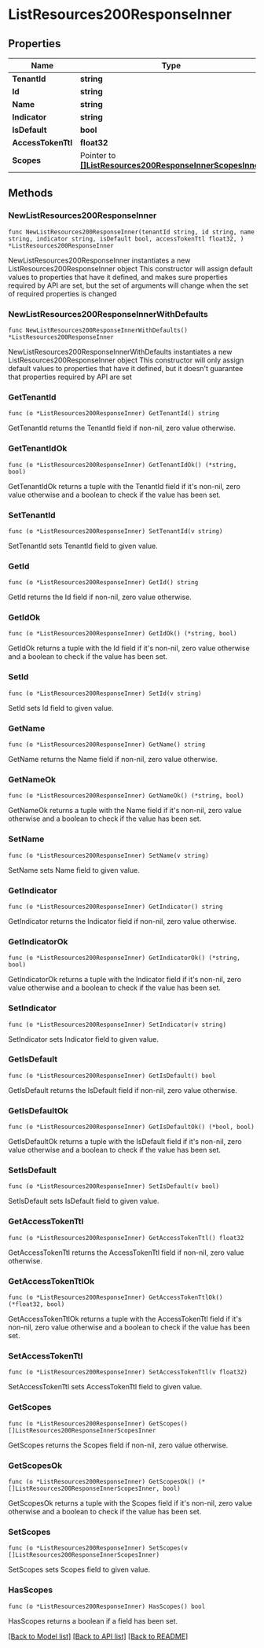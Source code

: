 # ListResources200ResponseInner

## Properties

Name | Type | Description | Notes
------------ | ------------- | ------------- | -------------
**TenantId** | **string** |  | 
**Id** | **string** |  | 
**Name** | **string** |  | 
**Indicator** | **string** |  | 
**IsDefault** | **bool** |  | 
**AccessTokenTtl** | **float32** |  | 
**Scopes** | Pointer to [**[]ListResources200ResponseInnerScopesInner**](ListResources200ResponseInnerScopesInner.md) |  | [optional] 

## Methods

### NewListResources200ResponseInner

`func NewListResources200ResponseInner(tenantId string, id string, name string, indicator string, isDefault bool, accessTokenTtl float32, ) *ListResources200ResponseInner`

NewListResources200ResponseInner instantiates a new ListResources200ResponseInner object
This constructor will assign default values to properties that have it defined,
and makes sure properties required by API are set, but the set of arguments
will change when the set of required properties is changed

### NewListResources200ResponseInnerWithDefaults

`func NewListResources200ResponseInnerWithDefaults() *ListResources200ResponseInner`

NewListResources200ResponseInnerWithDefaults instantiates a new ListResources200ResponseInner object
This constructor will only assign default values to properties that have it defined,
but it doesn't guarantee that properties required by API are set

### GetTenantId

`func (o *ListResources200ResponseInner) GetTenantId() string`

GetTenantId returns the TenantId field if non-nil, zero value otherwise.

### GetTenantIdOk

`func (o *ListResources200ResponseInner) GetTenantIdOk() (*string, bool)`

GetTenantIdOk returns a tuple with the TenantId field if it's non-nil, zero value otherwise
and a boolean to check if the value has been set.

### SetTenantId

`func (o *ListResources200ResponseInner) SetTenantId(v string)`

SetTenantId sets TenantId field to given value.


### GetId

`func (o *ListResources200ResponseInner) GetId() string`

GetId returns the Id field if non-nil, zero value otherwise.

### GetIdOk

`func (o *ListResources200ResponseInner) GetIdOk() (*string, bool)`

GetIdOk returns a tuple with the Id field if it's non-nil, zero value otherwise
and a boolean to check if the value has been set.

### SetId

`func (o *ListResources200ResponseInner) SetId(v string)`

SetId sets Id field to given value.


### GetName

`func (o *ListResources200ResponseInner) GetName() string`

GetName returns the Name field if non-nil, zero value otherwise.

### GetNameOk

`func (o *ListResources200ResponseInner) GetNameOk() (*string, bool)`

GetNameOk returns a tuple with the Name field if it's non-nil, zero value otherwise
and a boolean to check if the value has been set.

### SetName

`func (o *ListResources200ResponseInner) SetName(v string)`

SetName sets Name field to given value.


### GetIndicator

`func (o *ListResources200ResponseInner) GetIndicator() string`

GetIndicator returns the Indicator field if non-nil, zero value otherwise.

### GetIndicatorOk

`func (o *ListResources200ResponseInner) GetIndicatorOk() (*string, bool)`

GetIndicatorOk returns a tuple with the Indicator field if it's non-nil, zero value otherwise
and a boolean to check if the value has been set.

### SetIndicator

`func (o *ListResources200ResponseInner) SetIndicator(v string)`

SetIndicator sets Indicator field to given value.


### GetIsDefault

`func (o *ListResources200ResponseInner) GetIsDefault() bool`

GetIsDefault returns the IsDefault field if non-nil, zero value otherwise.

### GetIsDefaultOk

`func (o *ListResources200ResponseInner) GetIsDefaultOk() (*bool, bool)`

GetIsDefaultOk returns a tuple with the IsDefault field if it's non-nil, zero value otherwise
and a boolean to check if the value has been set.

### SetIsDefault

`func (o *ListResources200ResponseInner) SetIsDefault(v bool)`

SetIsDefault sets IsDefault field to given value.


### GetAccessTokenTtl

`func (o *ListResources200ResponseInner) GetAccessTokenTtl() float32`

GetAccessTokenTtl returns the AccessTokenTtl field if non-nil, zero value otherwise.

### GetAccessTokenTtlOk

`func (o *ListResources200ResponseInner) GetAccessTokenTtlOk() (*float32, bool)`

GetAccessTokenTtlOk returns a tuple with the AccessTokenTtl field if it's non-nil, zero value otherwise
and a boolean to check if the value has been set.

### SetAccessTokenTtl

`func (o *ListResources200ResponseInner) SetAccessTokenTtl(v float32)`

SetAccessTokenTtl sets AccessTokenTtl field to given value.


### GetScopes

`func (o *ListResources200ResponseInner) GetScopes() []ListResources200ResponseInnerScopesInner`

GetScopes returns the Scopes field if non-nil, zero value otherwise.

### GetScopesOk

`func (o *ListResources200ResponseInner) GetScopesOk() (*[]ListResources200ResponseInnerScopesInner, bool)`

GetScopesOk returns a tuple with the Scopes field if it's non-nil, zero value otherwise
and a boolean to check if the value has been set.

### SetScopes

`func (o *ListResources200ResponseInner) SetScopes(v []ListResources200ResponseInnerScopesInner)`

SetScopes sets Scopes field to given value.

### HasScopes

`func (o *ListResources200ResponseInner) HasScopes() bool`

HasScopes returns a boolean if a field has been set.


[[Back to Model list]](../README.md#documentation-for-models) [[Back to API list]](../README.md#documentation-for-api-endpoints) [[Back to README]](../README.md)



